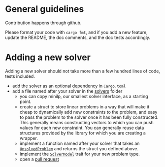 # General guidelines

Contribution happens through github.

Please format your code with `cargo fmt`, and if you add a new feature, update the README, the doc comments, and the doc tests accordingly.

# Adding a new solver

Adding a new solver should not take more than a few hundred lines of code, tests included.

 - add the solver as an optional dependency in `Cargo.toml`
 - add a file named after your solver in the [solvers](./src/solvers) folder
    - you can copy minilp, our smallest solver interface, as a starting point.
    - create a struct to store linear problems in a way that will make it cheap to dynamically add new constraints to the problem,
       and easy to pass the problem to the solver once it has been fully constructed.
      This generally means constructing vectors to which you can push values for each new constraint.
       You can generally reuse data structures provided by the library for which you are creating a wrapper. 
    - implement a function named after your solver that takes an [`UnsolvedProblem`](https://docs.rs/good_lp/latest/good_lp/variable/struct.UnsolvedProblem.html) and returns the struct you defined above.
    - implement the [`SolverModel`](https://docs.rs/good_lp/latest/good_lp/index.html#reexport.SolverModel) trait for your new problem type.
    - open a [pull request](https://github.com/rust-or/good_lp/pulls)
